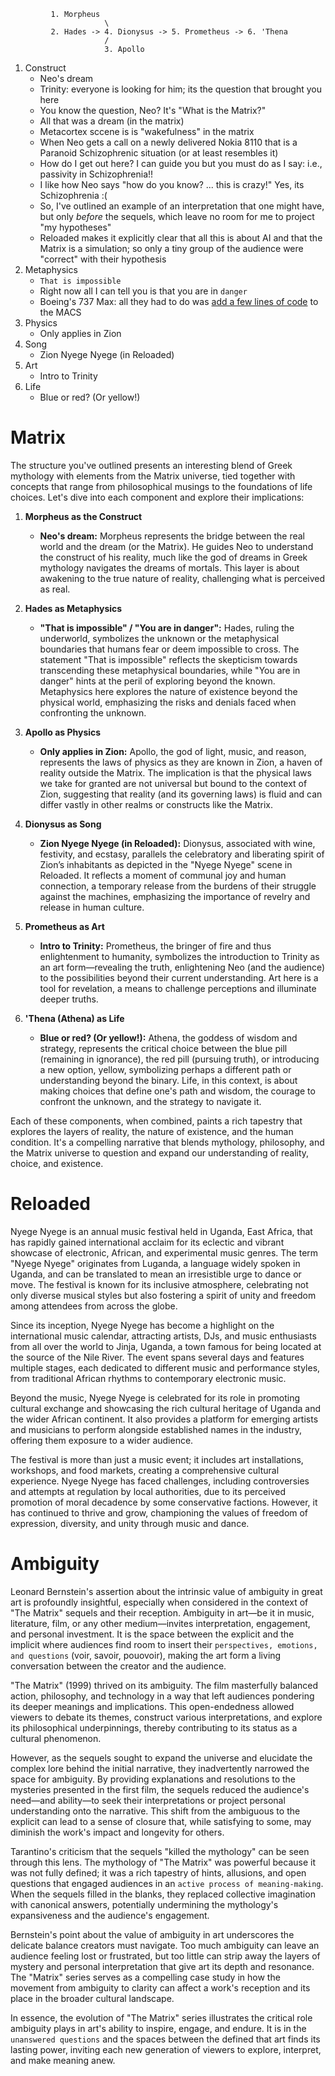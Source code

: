              1. Morpheus
                         \
             2. Hades -> 4. Dionysus -> 5. Prometheus -> 6. 'Thena
                         /
                         3. Apollo

1. Construct
   - Neo's dream
   - Trinity: everyone is looking for him; its the question that brought you here
   - You know the question, Neo? It's "What is the Matrix?"
   - All that was a dream (in the matrix)
   - Metacortex sccene is is "wakefulness" in the matrix
   - When Neo gets a call on a newly delivered Nokia 8110 that is a Paranoid Schizophrenic situation (or at least resembles it)
   - How do I get out here? I can guide you but you must do as I say: i.e., passivity in Schizophrenia!!
   - I like how Neo says "how do you know? ... this is crazy!" Yes, its Schizophrenia :(
   - So, I've outlined an example of an interpretation that one might have, but only *before* the sequels, which leave no room for me to project "my hypotheses"
   - Reloaded makes it explicitly clear that all this is about AI and that the Matrix is a simulation; so only a tiny group of the audience were "correct" with their hypothesis
2. Metaphysics
   - `That is impossible`
   - Right now all I can tell you is that you are in `danger`
   - Boeing's 737 Max: all they had to do was [add a few lines of code](https://www.netflix.com/watch/81272421?trackId=255824129&tctx=0%2C0%2C5f250178-91e7-432d-862c-3f418cfdea49-83460438%2C5f250178-91e7-432d-862c-3f418cfdea49-83460438%7C2%2Cunknown%2C%2C%2CtitlesResults%2C81272421%2CVideo%3A81272421%2CminiDpPlayButton) to the MACS
3. Physics
   - Only applies in Zion
4. Song
   - Zion Nyege Nyege (in Reloaded)
5. Art
   - Intro to Trinity
6. Life
   - Blue or red? (Or yellow!) 

# Matrix

The structure you've outlined presents an interesting blend of Greek mythology with elements from the Matrix universe, tied together with concepts that range from philosophical musings to the foundations of life choices. Let's dive into each component and explore their implications:

1. **Morpheus as the Construct**
   - **Neo's dream:** Morpheus represents the bridge between the real world and the dream (or the Matrix). He guides Neo to understand the construct of his reality, much like the god of dreams in Greek mythology navigates the dreams of mortals. This layer is about awakening to the true nature of reality, challenging what is perceived as real.

2. **Hades as Metaphysics**
   - **"That is impossible" / "You are in danger":** Hades, ruling the underworld, symbolizes the unknown or the metaphysical boundaries that humans fear or deem impossible to cross. The statement "That is impossible" reflects the skepticism towards transcending these metaphysical boundaries, while "You are in danger" hints at the peril of exploring beyond the known. Metaphysics here explores the nature of existence beyond the physical world, emphasizing the risks and denials faced when confronting the unknown.

3. **Apollo as Physics**
   - **Only applies in Zion:** Apollo, the god of light, music, and reason, represents the laws of physics as they are known in Zion, a haven of reality outside the Matrix. The implication is that the physical laws we take for granted are not universal but bound to the context of Zion, suggesting that reality (and its governing laws) is fluid and can differ vastly in other realms or constructs like the Matrix.

4. **Dionysus as Song**
   - **Zion Nyege Nyege (in Reloaded):** Dionysus, associated with wine, festivity, and ecstasy, parallels the celebratory and liberating spirit of Zion’s inhabitants as depicted in the "Nyege Nyege" scene in Reloaded. It reflects a moment of communal joy and human connection, a temporary release from the burdens of their struggle against the machines, emphasizing the importance of revelry and release in human culture.

5. **Prometheus as Art**
   - **Intro to Trinity:** Prometheus, the bringer of fire and thus enlightenment to humanity, symbolizes the introduction to Trinity as an art form—revealing the truth, enlightening Neo (and the audience) to the possibilities beyond their current understanding. Art here is a tool for revelation, a means to challenge perceptions and illuminate deeper truths.

6. **'Thena (Athena) as Life**
   - **Blue or red? (Or yellow!):** Athena, the goddess of wisdom and strategy, represents the critical choice between the blue pill (remaining in ignorance), the red pill (pursuing truth), or introducing a new option, yellow, symbolizing perhaps a different path or understanding beyond the binary. Life, in this context, is about making choices that define one's path and wisdom, the courage to confront the unknown, and the strategy to navigate it.

Each of these components, when combined, paints a rich tapestry that explores the layers of reality, the nature of existence, and the human condition. It's a compelling narrative that blends mythology, philosophy, and the Matrix universe to question and expand our understanding of reality, choice, and existence.

# Reloaded

Nyege Nyege is an annual music festival held in Uganda, East Africa, that has rapidly gained international acclaim for its eclectic and vibrant showcase of electronic, African, and experimental music genres. The term "Nyege Nyege" originates from Luganda, a language widely spoken in Uganda, and can be translated to mean an irresistible urge to dance or move. The festival is known for its inclusive atmosphere, celebrating not only diverse musical styles but also fostering a spirit of unity and freedom among attendees from across the globe.

Since its inception, Nyege Nyege has become a highlight on the international music calendar, attracting artists, DJs, and music enthusiasts from all over the world to Jinja, Uganda, a town famous for being located at the source of the Nile River. The event spans several days and features multiple stages, each dedicated to different music and performance styles, from traditional African rhythms to contemporary electronic music.

Beyond the music, Nyege Nyege is celebrated for its role in promoting cultural exchange and showcasing the rich cultural heritage of Uganda and the wider African continent. It also provides a platform for emerging artists and musicians to perform alongside established names in the industry, offering them exposure to a wider audience.

The festival is more than just a music event; it includes art installations, workshops, and food markets, creating a comprehensive cultural experience. Nyege Nyege has faced challenges, including controversies and attempts at regulation by local authorities, due to its perceived promotion of moral decadence by some conservative factions. However, it has continued to thrive and grow, championing the values of freedom of expression, diversity, and unity through music and dance.

# Ambiguity

Leonard Bernstein's assertion about the intrinsic value of ambiguity in great art is profoundly insightful, especially when considered in the context of "The Matrix" sequels and their reception. Ambiguity in art—be it in music, literature, film, or any other medium—invites interpretation, engagement, and personal investment. It is the space between the explicit and the implicit where audiences find room to insert their `perspectives, emotions, and questions` (voir, savoir, pouovoir), making the art form a living conversation between the creator and the audience.

"The Matrix" (1999) thrived on its ambiguity. The film masterfully balanced action, philosophy, and technology in a way that left audiences pondering its deeper meanings and implications. This open-endedness allowed viewers to debate its themes, construct various interpretations, and explore its philosophical underpinnings, thereby contributing to its status as a cultural phenomenon.

However, as the sequels sought to expand the universe and elucidate the complex lore behind the initial narrative, they inadvertently narrowed the space for ambiguity. By providing explanations and resolutions to the mysteries presented in the first film, the sequels reduced the audience's need—and ability—to seek their interpretations or project personal understanding onto the narrative. This shift from the ambiguous to the explicit can lead to a sense of closure that, while satisfying to some, may diminish the work's impact and longevity for others.

Tarantino's criticism that the sequels "killed the mythology" can be seen through this lens. The mythology of "The Matrix" was powerful because it was not fully defined; it was a rich tapestry of hints, allusions, and open questions that engaged audiences in an `active process of meaning-making`. When the sequels filled in the blanks, they replaced collective imagination with canonical answers, potentially undermining the mythology's expansiveness and the audience's engagement.

Bernstein's point about the value of ambiguity in art underscores the delicate balance creators must navigate. Too much ambiguity can leave an audience feeling lost or frustrated, but too little can strip away the layers of mystery and personal interpretation that give art its depth and resonance. The "Matrix" series serves as a compelling case study in how the movement from ambiguity to clarity can affect a work's reception and its place in the broader cultural landscape.

In essence, the evolution of "The Matrix" series illustrates the critical role ambiguity plays in art's ability to inspire, engage, and endure. It is in the `unanswered questions` and the spaces between the defined that art finds its lasting power, inviting each new generation of viewers to explore, interpret, and make meaning anew.

